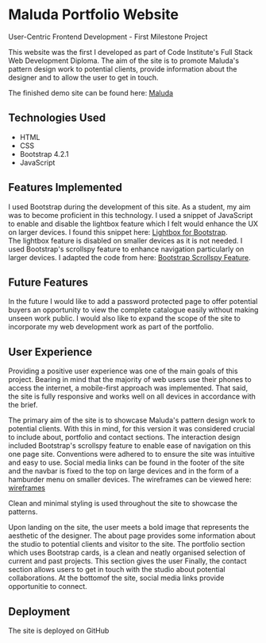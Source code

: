 # Maluda Portfolio Website

User-Centric Frontend Development - First Milestone Project

This website was the first I developed as part of Code Institute's Full Stack Web Development Diploma. 
The aim of the site is to promote Maluda's pattern design work to potential clients, provide information
about the designer and to allow the user to get in touch.  

The finished demo site can be found here: 
[Maluda](https://ide.c9.io/maluda/maluda-portfolio) 


## Technologies Used

- HTML
- CSS
- Bootstrap 4.2.1
- JavaScript

## Features Implemented

I used Bootstrap during the development of this site. As a student, my aim was to become proficient 
in this technology. I used a snippet of JavaScript to enable and disable the lightbox feature which
I felt would enhance the UX on larger devices. I found this snippet here: [Lightbox for Bootstrap](http://ashleydw.github.io/lightbox/).  
The lightbox feature is disabled on smaller devices as it is not needed. I used Bootstrap's scrollspy feature to enhance navigation 
particularly on larger devices. I adapted the code from here: [Bootstrap Scrollspy Feature](https://www.w3schools.com/booTsTrap/bootstrap_scrollspy.asp). 


## Future Features

In the future I would like to add a password protected page to offer potential buyers an opportunity to view the 
complete catalogue easily without making unseen work public. I would also like to expand the scope of the site to 
incorporate my web development work as part of the portfolio. 


## User Experience

Providing a positive user experience was one of the main goals of this project. Bearing in mind that the majority of web users 
use their phones to access the internet, a mobile-first approach was implemented. That said, the site is fully responsive and 
works well on all devices in accordance with the brief. 

The primary aim of the site is to showcase Maluda's pattern design work to potential clients. With this in mind, for this version 
it was considered crucial to include about, portfolio and contact sections. The interaction design included Bootstrap's scrollspy 
feature to enable ease of navigation on this one page site. Conventions were adhered to to ensure the site was intuitive and 
easy to use. Social media links can be found in the footer of the site and the navbar is fixed to the top on large devices and
in the form of a hamburder menu on smaller devices. The wireframes can be viewed here: [wireframes](website-wireframes.pdf)

Clean and minimal styling is used throughout the site to showcase the patterns.

Upon landing on the site, the user meets a bold image that represents the aesthetic of the designer. The about page provides some 
information about the studio to potential clients and visitor to the site. The portfolio section which uses Bootstrap cards, is a 
clean and neatly organised selection of current and past projects. This section gives the user 
Finally, the contact section allows users to get in touch with 
the studio about potential collaborations. At the bottomof the site, social media links provide opportunitie to connect. 


## Deployment

The site is deployed on GitHub 